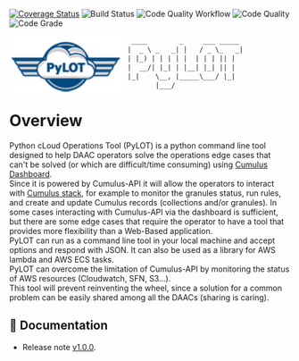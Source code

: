[![Coverage Status](https://coveralls.io/repos/github/ghrcdaac/cloud-operations-tool-py/badge.svg?branch=main)](https://coveralls.io/github/ghrcdaac/cloud-operations-tool-py?branch=main)
![Build Status](https://github.com/ghrcdaac/cloud-operations-tool-py/actions/workflows/build-and-test.yml/badge.svg?branch=main)
![Code Quality Workflow](https://github.com/ghrcdaac/cloud-operations-tool-py/actions/workflows/code-quality.yml/badge.svg?branch=main)
![Code Quality](https://api.codiga.io/project/33781/score/svg)
![Code Grade](https://api.codiga.io/project/33781/status/svg)

<img src="img/pylot.png"
     alt="pylot"/>


<style>
img[alt=pylot] { width: 40%; float: left; margin-right: 10px}
</style>
```
 ____        _     ___ _____
|  _ \ _   _| |   / _ \_   _|
| |_) | | | | |  | | | || |
|  __/| |_| | |__| |_| || |
|_|    \__, |_____\___/ |_|
       |___/
```



# Overview
Python cLoud Operations Tool (PyLOT) is a python command line tool designed to help DAAC operators solve the operations edge cases that can't be solved (or which are difficult/time consuming) using [Cumulus Dashboard](https://github.com/nasa/cumulus-dashboard).
<br>
Since it is powered by Cumulus-API it will allow the operators to interact with [Cumulus stack](https://github.com/nasa/cumulus), for example to monitor the granules status, run rules, and create and update Cumulus records (collections and/or granules).
In some cases interacting with Cumulus-API via the dashboard is sufficient, but there are some edge cases that require the operator to have a tool that provides more flexibility than a Web-Based application.
<br>
PyLOT can run as a command line tool in your local machine and accept options and respond with JSON. It can also be used as a library for AWS lambda and AWS ECS tasks.
<br>
PyLOT can overcome the limitation of Cumulus-API by monitoring the status of AWS resources (Cloudwatch, SFN, S3...).
<br>
This tool will prevent reinventing the wheel, since a solution for a common problem can be easily shared among all the DAACs (sharing is caring).

## 📖 Documentation

- Release note [v1.0.0](https://ghrcdaac.github.io/cloud-operations-tool-py/#v100).
